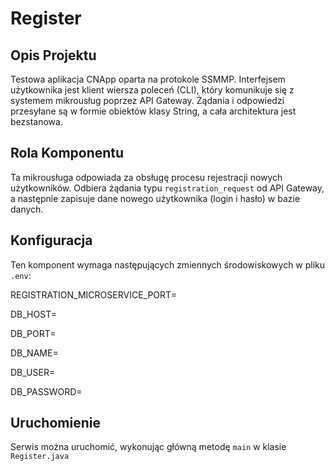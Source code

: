 # Register

## Opis Projektu

Testowa aplikacja CNApp oparta na protokole SSMMP. Interfejsem użytkownika jest klient wiersza poleceń (CLI), który komunikuje się z systemem mikrousług poprzez API Gateway. Żądania i odpowiedzi przesyłane są w formie obiektów klasy String, a cała architektura jest bezstanowa.

## Rola Komponentu

Ta mikrousługa odpowiada za obsługę procesu rejestracji nowych użytkowników. Odbiera żądania typu `registration_request` od API Gateway, a następnie zapisuje dane nowego użytkownika (login i hasło) w bazie danych.

## Konfiguracja

Ten komponent wymaga następujących zmiennych środowiskowych w pliku `.env`:

REGISTRATION_MICROSERVICE_PORT=

DB_HOST=

DB_PORT=

DB_NAME=

DB_USER=

DB_PASSWORD=


## Uruchomienie

Serwis można uruchomić, wykonując główną metodę `main` w klasie `Register.java`